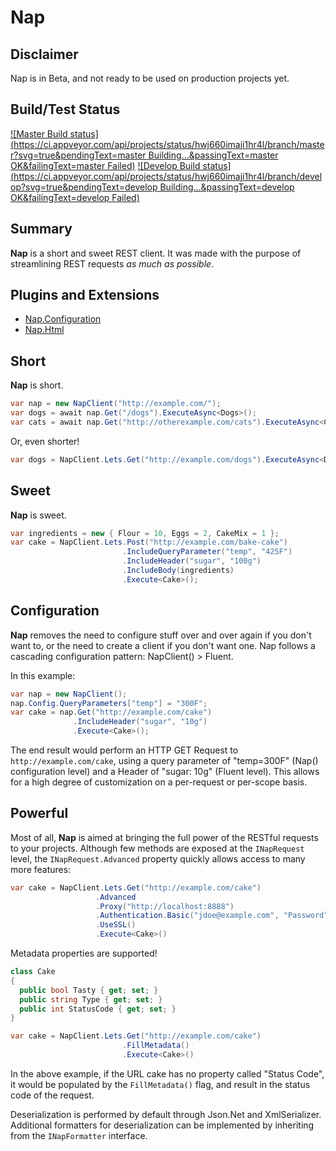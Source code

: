 Nap
========


## Disclaimer

Nap is in Beta, and not ready to be used on production projects yet.

## Build/Test Status
[![Master Build status](https://ci.appveyor.com/api/projects/status/hwj660imaji1hr4l/branch/master?svg=true&pendingText=master Building...&passingText=master OK&failingText=master Failed)](https://ci.appveyor.com/project/mandest/Nap/branch/master) [![Develop Build status](https://ci.appveyor.com/api/projects/status/hwj660imaji1hr4l/branch/develop?svg=true&pendingText=develop Building...&passingText=develop OK&failingText=develop Failed)](https://ci.appveyor.com/project/mandest/Nap/branch/develop)

## Summary

**Nap** is a short and sweet REST client.  It was made with the purpose of streamlining REST requests *as much as possible*.

## Plugins and Extensions
 - [Nap.Configuration](Nap.Configuration/README.md)
 - [Nap.Html](Nap.Html/README.md)

## Short

**Nap** is short.

```c#
var nap = new NapClient("http://example.com/");
var dogs = await nap.Get("/dogs").ExecuteAsync<Dogs>();
var cats = await nap.Get("http://otherexample.com/cats").ExecuteAsync<Cats>();
```

Or, even shorter!

```c#
var dogs = NapClient.Lets.Get("http://example.com/dogs").ExecuteAsync<Dogs>()
```

## Sweet

**Nap** is sweet.

```c#
var ingredients = new { Flour = 10, Eggs = 2, CakeMix = 1 };
var cake = NapClient.Lets.Post("http://example.com/bake-cake")
                         .IncludeQueryParameter("temp", "425F")
                         .IncludeHeader("sugar", "100g")
                         .IncludeBody(ingredients)
                         .Execute<Cake>();
```

## Configuration

**Nap** removes the need to configure stuff over and over again if you don't want to, or the need to create a client if you don't want one.  Nap follows a cascading configuration pattern: NapClient() > Fluent.

In this example:

```c#
var nap = new NapClient();
nap.Config.QueryParameters["temp"] = "300F";
var cake = nap.Get("http://example.com/cake")
              .IncludeHeader("sugar", "10g")
              .Execute<Cake>();
```

The end result would perform an HTTP GET Request to `http://example.com/cake`, using a query parameter of "temp=300F" (Nap() configuration level) and a Header of "sugar: 10g" (Fluent level).  This allows for a high degree of customization on a per-request or per-scope basis.

## Powerful

Most of all, **Nap** is aimed at bringing the full power of the RESTful requests to your projects.  Although few methods are exposed at the `INapRequest` level, the `INapRequest.Advanced` property quickly allows access to many more features:

```c#
var cake = NapClient.Lets.Get("http://example.com/cake")
                   .Advanced
                   .Proxy("http://localhost:8888")
                   .Authentication.Basic("jdoe@example.com", "Password")
                   .UseSSL()
                   .Execute<Cake>()
```

Metadata properties are supported!

```c#
class Cake
{
  public bool Tasty { get; set; }
  public string Type { get; set; }
  public int StatusCode { get; set; }
}

var cake = NapClient.Lets.Get("http://example.com/cake")
                         .FillMetadata()
                         .Execute<Cake>()
```

In the above example, if the URL cake has no property called "Status Code", it would be populated by the `FillMetadata()` flag, and result in the status code of the request.

Deserialization is performed by default through Json.Net and XmlSerializer.  Additional formatters for deserialization can be implemented by inheriting from the `INapFormatter` interface.

